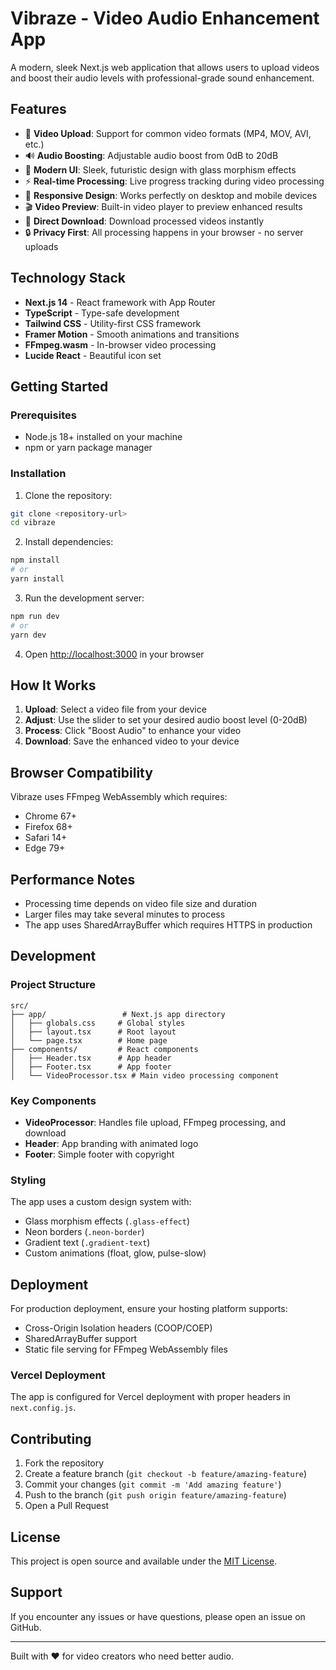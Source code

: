 # Vibraze - Video Audio Enhancement App

A modern, sleek Next.js web application that allows users to upload videos and boost their audio levels with professional-grade sound enhancement.

## Features

- 🎥 **Video Upload**: Support for common video formats (MP4, MOV, AVI, etc.)
- 🔊 **Audio Boosting**: Adjustable audio boost from 0dB to 20dB
- 🎨 **Modern UI**: Sleek, futuristic design with glass morphism effects
- ⚡ **Real-time Processing**: Live progress tracking during video processing
- 📱 **Responsive Design**: Works perfectly on desktop and mobile devices
- 🎬 **Video Preview**: Built-in video player to preview enhanced results
- 💾 **Direct Download**: Download processed videos instantly
- 🔒 **Privacy First**: All processing happens in your browser - no server uploads

## Technology Stack

- **Next.js 14** - React framework with App Router
- **TypeScript** - Type-safe development
- **Tailwind CSS** - Utility-first CSS framework
- **Framer Motion** - Smooth animations and transitions
- **FFmpeg.wasm** - In-browser video processing
- **Lucide React** - Beautiful icon set

## Getting Started

### Prerequisites

- Node.js 18+ installed on your machine
- npm or yarn package manager

### Installation

1. Clone the repository:

```bash
git clone <repository-url>
cd vibraze
```

2. Install dependencies:

```bash
npm install
# or
yarn install
```

3. Run the development server:

```bash
npm run dev
# or
yarn dev
```

4. Open [http://localhost:3000](http://localhost:3000) in your browser

## How It Works

1. **Upload**: Select a video file from your device
2. **Adjust**: Use the slider to set your desired audio boost level (0-20dB)
3. **Process**: Click "Boost Audio" to enhance your video
4. **Download**: Save the enhanced video to your device

## Browser Compatibility

Vibraze uses FFmpeg WebAssembly which requires:

- Chrome 67+
- Firefox 68+
- Safari 14+
- Edge 79+

## Performance Notes

- Processing time depends on video file size and duration
- Larger files may take several minutes to process
- The app uses SharedArrayBuffer which requires HTTPS in production

## Development

### Project Structure

```
src/
├── app/                 # Next.js app directory
│   ├── globals.css     # Global styles
│   ├── layout.tsx      # Root layout
│   └── page.tsx        # Home page
├── components/         # React components
│   ├── Header.tsx      # App header
│   ├── Footer.tsx      # App footer
│   └── VideoProcessor.tsx # Main video processing component
```

### Key Components

- **VideoProcessor**: Handles file upload, FFmpeg processing, and download
- **Header**: App branding with animated logo
- **Footer**: Simple footer with copyright

### Styling

The app uses a custom design system with:

- Glass morphism effects (`.glass-effect`)
- Neon borders (`.neon-border`)
- Gradient text (`.gradient-text`)
- Custom animations (float, glow, pulse-slow)

## Deployment

For production deployment, ensure your hosting platform supports:

- Cross-Origin Isolation headers (COOP/COEP)
- SharedArrayBuffer support
- Static file serving for FFmpeg WebAssembly files

### Vercel Deployment

The app is configured for Vercel deployment with proper headers in `next.config.js`.

## Contributing

1. Fork the repository
2. Create a feature branch (`git checkout -b feature/amazing-feature`)
3. Commit your changes (`git commit -m 'Add amazing feature'`)
4. Push to the branch (`git push origin feature/amazing-feature`)
5. Open a Pull Request

## License

This project is open source and available under the [MIT License](LICENSE).

## Support

If you encounter any issues or have questions, please open an issue on GitHub.

---

Built with ❤️ for video creators who need better audio.
